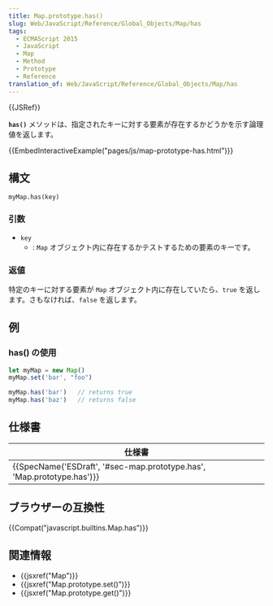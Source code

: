 ```yaml
---
title: Map.prototype.has()
slug: Web/JavaScript/Reference/Global_Objects/Map/has
tags:
  - ECMAScript 2015
  - JavaScript
  - Map
  - Method
  - Prototype
  - Reference
translation_of: Web/JavaScript/Reference/Global_Objects/Map/has
---
```

{{JSRef}}

**`has()`** メソッドは、指定されたキーに対する要素が存在するかどうかを示す論理値を返します。

{{EmbedInteractiveExample("pages/js/map-prototype-has.html")}}

## 構文

```
myMap.has(key)
```

### 引数

- `key`
  - : `Map` オブジェクト内に存在するかテストするための要素のキーです。

### 返値

特定のキーに対する要素が `Map` オブジェクト内に存在していたら、`true` を返します。さもなければ、`false` を返します。

## 例

### has() の使用

```js
let myMap = new Map()
myMap.set('bar', "foo")

myMap.has('bar')   // returns true
myMap.has('baz')   // returns false
```

## 仕様書

| 仕様書                                                                                       |
| -------------------------------------------------------------------------------------------- |
| {{SpecName('ESDraft', '#sec-map.prototype.has', 'Map.prototype.has')}} |

## ブラウザーの互換性

{{Compat("javascript.builtins.Map.has")}}

## 関連情報

- {{jsxref("Map")}}
- {{jsxref("Map.prototype.set()")}}
- {{jsxref("Map.prototype.get()")}}
